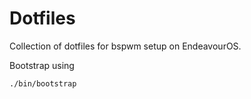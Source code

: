 # Dotfiles

Collection of dotfiles for bspwm setup on EndeavourOS.

Bootstrap using
```bash
./bin/bootstrap
```

<script src="https://gist.github.com/sarnikowski/c881a56801d84c651a2dabd251ed3b91.js"></script>
